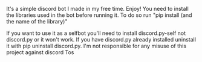 It's a simple discord bot I made in my free time. Enjoy!
You need to install the libraries used in the bot before running it. To do so run "pip install (and the name of the library)"

If you want to use it as a selfbot you'll need to install discord.py-self not discord.py or it won't work. 
If you have discord.py already installed uninstall it with pip uninstall discord.py. I'm not responsible for any misuse of this project against discord Tos
